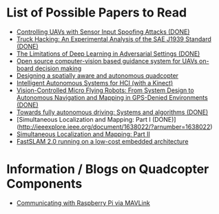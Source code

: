 List of Possible Papers to Read
===============================
  
- [Controlling UAVs with Sensor Input Spoofing Attacks (DONE)](https://www.usenix.org/conference/woot16/workshop-program/presentation/davidson)
- [Truck Hacking: An Experimental Analysis of the SAE J1939 Standard (DONE)](https://www.usenix.org/conference/woot16/workshop-program/presentation/burakova)
- [The Limitations of Deep Learning in Adversarial Settings (DONE)](http://ieeexplore.ieee.org/xpls/abs_all.jsp?arnumber=7467366)
- [Open source computer-vision based guidance system for UAVs on-board decision making](http://eprints.qut.edu.au/93430/)
- [Designing a spatially aware and autonomous quadcopter](http://ieeexplore.ieee.org/xpl/login.jsp?reload=true&tp=&arnumber=6549521&url=http%3A%2F%2Fieeexplore.ieee.org%2Fxpls%2Fabs_all.jsp%3Farnumber%3D6549521)
- [Intelligent Autonomous Systems for HCI (with a Kinect)](https://fcrar.fiu.edu/wp-content/uploads/2014/05/6_3_IntelligentAutonmousSystemsforHCI_FIU.pdf)
- [Vision-Controlled Micro Flying Robots: From System Design to Autonomous Navigation and Mapping in GPS-Denied Environments (DONE)](http://ieeexplore.ieee.org/xpls/icp.jsp?arnumber=6880770)
- [Towards fully autonomous driving: Systems and algorithms (DONE)](http://ieeexplore.ieee.org/xpls/icp.jsp?arnumber=5940562)
- [Simultaneous Localization and Mapping: Part I (DONE)] (http://ieeexplore.ieee.org/document/1638022/?arnumber=1638022)
- [Simultaneous Localization and Mapping: Part II](http://ieeexplore.ieee.org/stamp/stamp.jsp?tp=&arnumber=1678144)
- [FastSLAM 2.0 running on a low-cost embedded architecture](http://ieeexplore.ieee.org/document/7064524/)

Information / Blogs on Quadcopter Components
============================================

- [Communicating with Raspberry Pi via MAVLink](http://ardupilot.org/dev/docs/raspberry-pi-via-mavlink.html)
